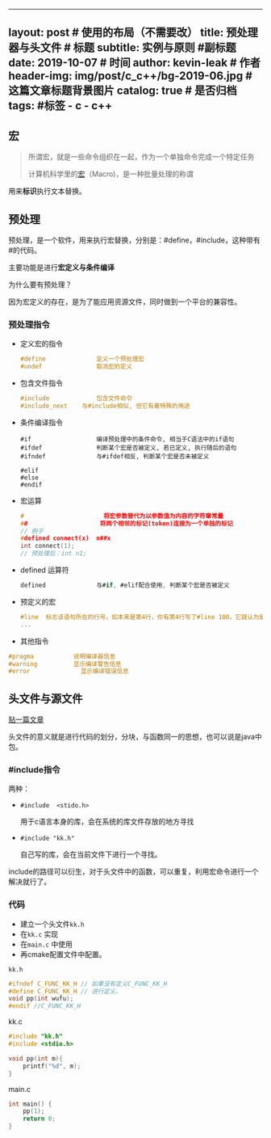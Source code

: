 
---
layout:     post                    # 使用的布局（不需要改）
title:      预处理器与头文件                  # 标题 
subtitle:   实例与原则           #副标题
date:       2019-10-07              # 时间
author:     kevin-leak                      # 作者
header-img: img/post/c_c++/bg-2019-06.jpg    #这篇文章标题背景图片
catalog: true                       # 是否归档
tags:                               #标签
    - c
    - c++
---
## 宏

> 所谓宏，就是一些命令组织在一起，作为一个单独命令完成一个特定任务
>
> 计算机科学里的[宏](https://baike.baidu.com/item/%E5%AE%8F/2648286)（Macro)，是一种批量处理的称谓

用来**标识**执行文本替换。



## 预处理

预处理，是一个软件，用来执行宏替换，分别是：#define，#include，这种带有#的代码。

主要功能是进行**宏定义与条件编译**

为什么要有预处理？

因为宏定义的存在，是为了能应用资源文件，同时做到一个平台的兼容性。

### 预处理指令

- 定义宏的指令

  ```c
  #define              定义一个预处理宏
  #undef               取消宏的定义
  ```

- 包含文件指令

  ```c
  #include             包含文件命令
  #include_next    与#include相似, 但它有着特殊的用途
  ```

- 条件编译指令

  ```
  #if                  编译预处理中的条件命令, 相当于C语法中的if语句
  #ifdef               判断某个宏是否被定义, 若已定义, 执行随后的语句
  #ifndef              与#ifdef相反, 判断某个宏是否未被定义
  
  #elif     
  #else    
  #endif              
  ```

- 宏运算

  ```c
  #                      将宏参数替代为以参数值为内容的字符窜常量
  ##                    将两个相邻的标记(token)连接为一个单独的标记
  // 例子
  #defined connect(x)  n##x
  int connect(1);
  // 预处理后：int n1;
  ```

- defined 运算符

  ```c
  defined              与#if, #elif配合使用, 判断某个宏是否被定义
  ```

- 预定义的宏

  ```c
  #line  标志该语句所在的行号，如本来是第4行，你有第4行写了#line 100，它就认为是第100行（__LINE__)
  ...
  ```

-  其他指令

  ```c
  #pragma           说明编译器信息
  #warning          显示编译警告信息
  #error              显示编译错误信息
  ```

  

## 头文件与源文件

[贴一篇文章](<https://blog.csdn.net/xhbxhbsq/article/details/78955216>) 

头文件的意义就是进行代码的划分，分块，与函数同一的思想，也可以说是java中包。

### #include指令

两种：

- `#include  <stido.h>`

  用于c语言本身的库，会在系统的库文件存放的地方寻找

- `#include "kk.h"`

  自己写的库，会在当前文件下进行一个寻找。

include的路径可以衍生，对于头文件中的函数，可以重复，利用宏命令进行一个解决就行了。



### 代码

- 建立一个头文件`kk.h`
- 在`kk.c` 实现
- 在`main.c` 中使用
- 再cmake配置文件中配置。

`kk.h`

```c
#ifndef C_FUNC_KK_H // 如果没有定义C_FUNC_KK_H
#define C_FUNC_KK_H // 进行定义。
void pp(int wufu);
#endif //C_FUNC_KK_H
```

kk.c

```c
#include "kk.h"
#include <stdio.h>

void pp(int m){
    printf("%d", m);
}
```

main.c

```c
int main() {
    pp(1);
    return 0;
}
```

